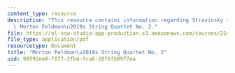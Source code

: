 ```yaml
---
content_type: resource
description: "This resource contains information regarding Stravinsky to the present:\
  \ Morton Feldman\u2019s String Quartet No. 2."
file: https://ol-ocw-studio-app-production.s3.amazonaws.com/courses/21m-260-stravinsky-to-the-present-spring-2016/99592ee8f8772fb4fca618f6fb8977aa_MIT21M_260S16_MortonFeldm.pdf
file_type: application/pdf
resourcetype: Document
title: "Morton Feldman\u2019s String Quartet No. 2"
uid: 99592ee8-f877-2fb4-fca6-18f6fb8977aa
---
```

